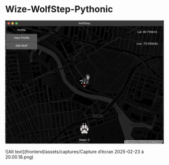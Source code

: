 # Wize-WolfStep-Pythonic
 
![Alt text](/frontend/assets/captures/Capture%20d%E2%80%99%C3%A9cran%202025-02-23%20%C3%A0%2019.29.55.png)

![Alt text](frontend/assets/captures/Capture d’écran 2025-02-23 à 20.00.18.png)
